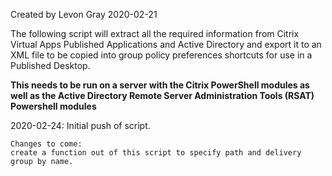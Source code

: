Created by Levon Gray 2020-02-21  

The following script will extract all the required information from Citrix Virtual Apps Published Applications and Active Directory and export it to an XML file to be copied into group policy preferences shortcuts for use in a Published Desktop. 

<b>This needs to be run on a server with the Citrix PowerShell modules as well as the Active Directory Remote Server Administration Tools (RSAT) Powershell modules </b>



2020-02-24: 
	Initial push of script. 
 
	Changes to come:
    create a function out of this script to specify path and delivery group by name.
